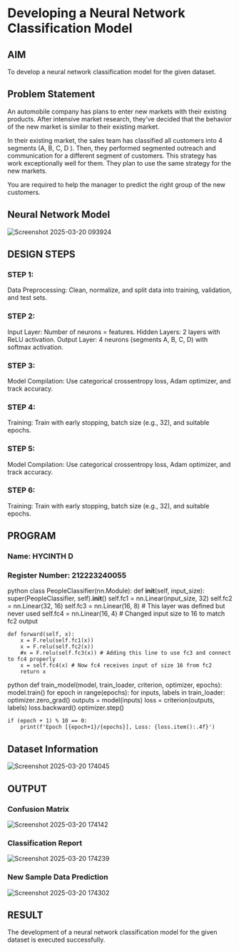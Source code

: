 # Developing a Neural Network Classification Model

## AIM

To develop a neural network classification model for the given dataset.

## Problem Statement

An automobile company has plans to enter new markets with their existing products. After intensive market research, they’ve decided that the behavior of the new market is similar to their existing market.

In their existing market, the sales team has classified all customers into 4 segments (A, B, C, D ). Then, they performed segmented outreach and communication for a different segment of customers. This strategy has work exceptionally well for them. They plan to use the same strategy for the new markets.

You are required to help the manager to predict the right group of the new customers.

## Neural Network Model

![Screenshot 2025-03-20 093924](https://github.com/user-attachments/assets/aa74ac8f-7a92-4178-983c-e8a028bbeb34)

## DESIGN STEPS

### STEP 1:
Data Preprocessing: Clean, normalize, and split data into training, validation, and test sets.
### STEP 2:
Input Layer: Number of neurons = features. Hidden Layers: 2 layers with ReLU activation. Output Layer: 4 neurons (segments A, B, C, D) with softmax activation.
### STEP 3:
Model Compilation: Use categorical crossentropy loss, Adam optimizer, and track accuracy.
### STEP 4:
Training: Train with early stopping, batch size (e.g., 32), and suitable epochs.
### STEP 5:
Model Compilation: Use categorical crossentropy loss, Adam optimizer, and track accuracy.
### STEP 6:
Training: Train with early stopping, batch size (e.g., 32), and suitable epochs.

## PROGRAM

### Name: HYCINTH D
### Register Number: 212223240055

python
class PeopleClassifier(nn.Module):
    def __init__(self, input_size):
        super(PeopleClassifier, self).__init__()
        self.fc1 = nn.Linear(input_size, 32)
        self.fc2 = nn.Linear(32, 16)
        self.fc3 = nn.Linear(16, 8) # This layer was defined but never used
        self.fc4 = nn.Linear(16, 4) # Changed input size to 16 to match fc2 output
       

    def forward(self, x):
        x = F.relu(self.fc1(x))
        x = F.relu(self.fc2(x))
        #x = F.relu(self.fc3(x)) # Adding this line to use fc3 and connect to fc4 properly
        x = self.fc4(x) # Now fc4 receives input of size 16 from fc2
        return x


python
def train_model(model, train_loader, criterion, optimizer, epochs):
    model.train()
    for epoch in range(epochs):
        for inputs, labels in train_loader:
            optimizer.zero_grad()
            outputs = model(inputs)
            loss = criterion(outputs, labels)
            loss.backward()
            optimizer.step()

    if (epoch + 1) % 10 == 0:
        print(f'Epoch [{epoch+1}/{epochs}], Loss: {loss.item():.4f}')

## Dataset Information
![Screenshot 2025-03-20 174045](https://github.com/user-attachments/assets/5b98933e-473f-4f36-a075-0956c4b684d0)

## OUTPUT

### Confusion Matrix
![Screenshot 2025-03-20 174142](https://github.com/user-attachments/assets/f1c2bd91-c8b4-41b9-b1e9-552bb2d003fa)


### Classification Report
![Screenshot 2025-03-20 174239](https://github.com/user-attachments/assets/beaffcd2-7e70-41da-a544-f5cf37dfb39c)


### New Sample Data Prediction
![Screenshot 2025-03-20 174302](https://github.com/user-attachments/assets/9c50a3c8-b349-4a9a-b7b7-d1bd1089d31d)

## RESULT
The development of a neural network classification model for the given dataset is executed successfully.
